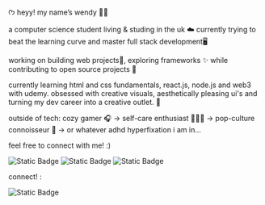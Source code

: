  ᡣ𐭩 heyy! my name’s wendy 🌙🪷

a computer science student living & studing in the uk ☁️
currently trying to beat the learning curve and master full stack development🖥️

working on building web projects💫, exploring frameworks ✨ while contributing to open source projects 🌸 

currently learning html and css fundamentals, react.js, node.js and web3 with udemy. obsessed with creative visuals, aesthetically pleasing ui's and turning my dev career into a creative outlet. 🎨

outside of tech: cozy gamer 🎧 → self-care enthusiast 🧖🏾‍♀️ → pop-culture connoisseur 🌷 → or whatever adhd hyperfixation i am in...

feel free to connect with me! :)


![Static Badge](https://img.shields.io/badge/javascript-8d1f1e?style=for-the-badge&logo=javascript&logoColor=FFE3F3&color=D29CC0)   ![Static Badge](https://img.shields.io/badge/React.js-D29CC0?style=for-the-badge&logo=react&logoColor=ECCCFC&color=C99BE5)   ![Static Badge](https://img.shields.io/badge/c%23.net-E59BD9?style=for-the-badge&logo=dotnet&logoColor=FFDFFA&color=DE8FD1)

connect! :

![Static Badge](https://img.shields.io/badge/linkedin-8d1f1e?style=for-the-badge&logo=linkedin&logoColor=FFE3F3&color=DE8CB6&link=https%3A%2F%2Fwww.linkedin.com%2Fin%2Fwendy-o-bab748338%2F)








